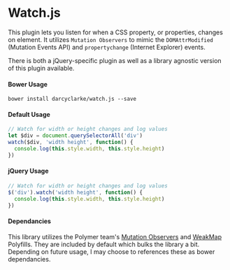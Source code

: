 # Watch.js
 
This plugin lets you listen for when a CSS property, or properties, changes on element. It utilizes `Mutation Observers` to mimic the `DOMAttrModified` (Mutation Events API) and `propertychange` (Internet Explorer) events.

There is both a jQuery-specific plugin as well as a library agnostic version of this plugin available. 

#### Bower Usage
```
bower install darcyclarke/watch.js --save
```

#### Default Usage
```js
// Watch for width or height changes and log values
let $div = document.querySelectorAll('div')
watch($div, 'width height', function() {
  console.log(this.style.width, this.style.height)
})
```

#### jQuery Usage
```js
// Watch for width or height changes and log values
$('div').watch('width height', function() {
  console.log(this.style.width, this.style.height)
})
```

#### Dependancies 
This library utilizes the Polymer team's [Mutation Observers](https://github.com/polymer/MutationObservers) and [WeakMap](https://github.com/Polymer/WeakMap) Polyfills. They are included by default which bulks the library a bit. Depending on future usage, I may choose to references these as bower dependancies. 
